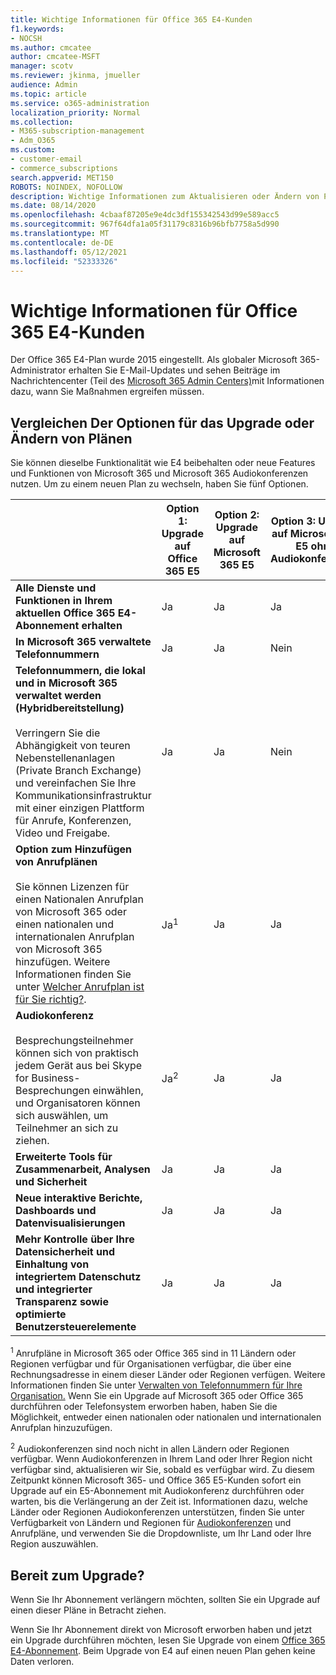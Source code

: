 ```yaml
---
title: Wichtige Informationen für Office 365 E4-Kunden
f1.keywords:
- NOCSH
ms.author: cmcatee
author: cmcatee-MSFT
manager: scotv
ms.reviewer: jkinma, jmueller
audience: Admin
ms.topic: article
ms.service: o365-administration
localization_priority: Normal
ms.collection:
- M365-subscription-management
- Adm_O365
ms.custom:
- customer-email
- commerce_subscriptions
search.appverid: MET150
ROBOTS: NOINDEX, NOFOLLOW
description: Wichtige Informationen zum Aktualisieren oder Ändern von Plänen für Kunden mit einem Office 365 E4-Abonnement.
ms.date: 08/14/2020
ms.openlocfilehash: 4cbaaf87205e9e4dc3df155342543d99e589acc5
ms.sourcegitcommit: 967f64dfa1a05f31179c8316b96bfb7758a5d990
ms.translationtype: MT
ms.contentlocale: de-DE
ms.lasthandoff: 05/12/2021
ms.locfileid: "52333326"
---
```

# <a name="important-information-for-office-365-e4-customers"></a>Wichtige Informationen für Office 365 E4-Kunden

Der Office 365 E4-Plan wurde 2015 eingestellt. Als globaler Microsoft 365-Administrator erhalten Sie E-Mail-Updates und sehen Beiträge im Nachrichtencenter (Teil des [Microsoft 365 Admin Centers)](https://go.microsoft.com/fwlink/p/?linkid=2024339)mit Informationen dazu, wann Sie Maßnahmen ergreifen müssen.

## <a name="compare-your-options-for-upgrading-or-changing-plans"></a>Vergleichen Der Optionen für das Upgrade oder Ändern von Plänen

Sie können dieselbe Funktionalität wie E4 beibehalten oder neue Features und Funktionen von Microsoft 365 und Microsoft 365 Audiokonferenzen nutzen. Um zu einem neuen Plan zu wechseln, haben Sie fünf Optionen.

|  | Option 1: Upgrade auf Office 365 E5 | Option 2: Upgrade auf Microsoft 365 E5 | Option 3: Upgrade auf Microsoft 365 E5 ohne Audiokonferenzen | Option 4: Wechseln zu Office 365 E3 | Option 5: Wechseln zu Microsoft 365 E3 |
|-|-|-|-|-|-|
| **Alle Dienste und Funktionen in Ihrem aktuellen Office 365 E4-Abonnement erhalten** | Ja | Ja | Ja | Nein | Nein |
| **In Microsoft 365 verwaltete Telefonnummern** | Ja | Ja | Nein | Nein | Nein |
| **Telefonnummern, die lokal und in Microsoft 365 verwaltet werden (Hybridbereitstellung)**<br/><br/>Verringern Sie die Abhängigkeit von teuren Nebenstellenanlagen (Private Branch Exchange) und vereinfachen Sie Ihre Kommunikationsinfrastruktur mit einer einzigen Plattform für Anrufe, Konferenzen, Video und Freigabe. | Ja | Ja | Nein | Nein | Nein |
| **Option zum Hinzufügen von Anrufplänen**<br/><br/>Sie können Lizenzen für einen Nationalen Anrufplan von Microsoft 365 oder einen nationalen und internationalen Anrufplan von Microsoft 365 hinzufügen. Weitere Informationen finden Sie unter [Welcher Anrufplan ist für Sie richtig?](/MicrosoftTeams/calling-plan-landing-page). | Ja<sup>1</sup> | Ja | Ja | Ja | Ja |
| **Audiokonferenz**<br/><br/>Besprechungsteilnehmer können sich von praktisch jedem Gerät aus bei Skype for Business-Besprechungen einwählen, und Organisatoren können sich auswählen, um Teilnehmer an sich zu ziehen. | Ja<sup>2</sup> | Ja | Ja | Nein | Nein |
| **Erweiterte Tools für Zusammenarbeit, Analysen und Sicherheit** | Ja | Ja | Ja | Nein | Nein |
| **Neue interaktive Berichte, Dashboards und Datenvisualisierungen** | Ja | Ja | Ja | Nein | Nein |
| **Mehr Kontrolle über Ihre Datensicherheit und Einhaltung von integriertem Datenschutz und integrierter Transparenz sowie optimierte Benutzersteuerelemente** | Ja | Ja | Ja | Nein | Ja |

<sup>1</sup> Anrufpläne in Microsoft 365 oder Office 365 sind in 11 Ländern oder Regionen verfügbar und für Organisationen verfügbar, die über eine Rechnungsadresse in einem dieser Länder oder Regionen verfügen. Weitere Informationen finden Sie unter [Verwalten von Telefonnummern für Ihre Organisation.](/microsoftteams/manage-phone-numbers-for-your-organization/manage-phone-numbers-for-your-organization) Wenn Sie ein Upgrade auf Microsoft 365 oder Office 365 durchführen oder Telefonsystem erworben haben, haben Sie die Möglichkeit, entweder einen nationalen oder nationalen und internationalen Anrufplan hinzuzufügen.

<sup>2</sup> Audiokonferenzen sind noch nicht in allen Ländern oder Regionen verfügbar. Wenn Audiokonferenzen in Ihrem Land oder Ihrer Region nicht verfügbar sind, aktualisieren wir Sie, sobald es verfügbar wird. Zu diesem Zeitpunkt können Microsoft 365- und Office 365 E5-Kunden sofort ein Upgrade auf ein E5-Abonnement mit Audiokonferenz durchführen oder warten, bis die Verlängerung an der Zeit ist. Informationen dazu, welche Länder oder Regionen Audiokonferenzen unterstützen, finden Sie unter Verfügbarkeit von Ländern und Regionen für [Audiokonferenzen](/microsoftteams/country-and-region-availability-for-audio-conferencing-and-calling-plans/country-and-region-availability-for-audio-conferencing-and-calling-plans) und Anrufpläne, und verwenden Sie die Dropdownliste, um Ihr Land oder Ihre Region auszuwählen.

## <a name="ready-to-upgrade"></a>Bereit zum Upgrade?

Wenn Sie Ihr Abonnement verlängern möchten, sollten Sie ein Upgrade auf einen dieser Pläne in Betracht ziehen.

Wenn Sie Ihr Abonnement direkt von Microsoft erworben haben und jetzt ein Upgrade durchführen möchten, lesen Sie Upgrade von einem [Office 365 E4-Abonnement](upgrade-Office-365-E4.md). Beim Upgrade von E4 auf einen neuen Plan gehen keine Daten verloren.
